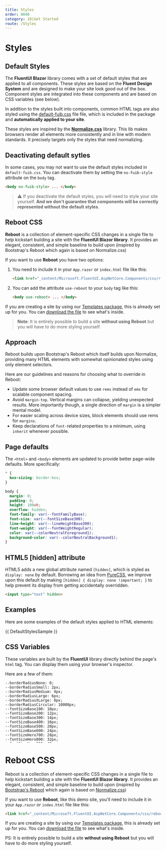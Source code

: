 ```yaml
---
title: Styles
order: 0040
category: 10|Get Started
route: /Styles
---
```


# Styles

## Default Styles

The **FluentUI Blazor** library comes with a set of default styles that are applied to all components.
These styles are based on the **Fluent Design System** and are designed to make your site look good out of the box.
Component styles are integrated into these components and are based on CSS variables (see below).

In addition to the styles built into components, common HTML tags are also styled using
the <a href="_content/Microsoft.FluentUI.AspNetCore.Components/css/default-fuib.css" target="_blank">default-fuib.css</a> file
file, which is included in the package and **automatically applied to your site**.

These styles are inspired by the **[Normalize.css](https://necolas.github.io/normalize.css/)** library.
This lib makes browsers render all elements more consistently and in line with modern standards.
It precisely targets only the styles that need normalizing.

## Deactivating default sytles

In some cases, you may not want to use the default styles included in `default-fuib.css`.
You can deactivate them by setting the `no-fuib-style` attribute on the `body` tag.

```html
<body no-fuib-style> ... </body>
```

> ⚠️ If you deactivate the default styles, you will need to style your site yourself.
> **And we don't guarantee that components will be correctly represented without the default styles**.

## Reboot CSS

**Reboot** is a collection of element-specific CSS changes in a single file to help kickstart building
a site with the **FluentUI Blazor library**. It provides an elegant, consistent, and simple baseline
to build upon (inspired by Bootstrap's Reboot which again is based on Normalize.css)

If you want to use **Reboot** you have two options:

1. You need to include it in your `App.razor` or `index.html` file like this:
   ```html
   <link href="_content/Microsoft.FluentUI.AspNetCore.Components/css/reboot.css" rel="stylesheet" />
   ```
2. You can add the attribute `use-reboot` to your `body` tag like this:
   ```html
   <body use-reboot> ... </body>
   ```
   
If you are creating a site by using our [Templates package](https://www.fluentui-blazor.net/Templates),
this is already set up for you.
You can <a href="/_content/Microsoft.FluentUI.AspNetCore.Components/css/reboot.css" target="_blank">download the file</a> to see what's inside.

> **Note**: It is entirely possible to build a site **without using Reboot** but you will have to do more styling yourself.

## Approach

Reboot builds upon Bootstrap's Reboot which itself builds upon Normalize, providing many HTML elements
with somewhat opinionated styles using only element selectors.

Here are our guidelines and reasons for choosing what to override in Reboot:

- Update some browser default values to use `rems` instead of `ems` for scalable component spacing.
- Avoid `margin-top`. Vertical margins can collapse, yielding unexpected results.
  More importantly though, a single direction of `margin` is a simpler mental model.
- For easier scaling across device sizes, block elements should use rems for `margins`.
- Keep declarations of `font-`related properties to a minimum, using `inherit` whenever possible.

## Page defaults

The `<html>` and `<body>` elements are updated to provide better page-wide defaults. More specifically:

```css
* {
  box-sizing: border-box;
}

body {
  margin: 0;
  padding: 0;
  height: 100vh;
  overflow: hidden;
  font-family: var(--fontFamilyBase);
  font-size: var(--fontSizeBase300);
  line-height: var(--lineHeightBase300);
  font-weight: var(--fontWeightRegular);
  color: var(--colorNeutralForeground1);
  background-color: var(--colorNeutralBackground1);
}
```

## HTML5 [hidden] attribute

HTML5 adds a new global attribute named `[hidden]`, which is styled as `display: none` by default.
Borrowing an idea from [PureCSS](https://purecss.io), we improve upon this default by making
`[hidden] { display: none !important; }` to help prevent its display from getting accidentally overridden.

```html
<input type="text" hidden>
```

## Examples

Here are some examples of the default styles applied to HTML elements:

{{ DefaultStylesSample }}

## CSS Variables

These variables are built by the **FluentUI** library directly behind the page's `html` tag.
You can display them using your browser's inspector.

Here are a few of them:

<pre style="max-height: 200px; overflow-y: scroll;"><code class="language-css hljs">--borderRadiusNone: 0;
--borderRadiusSmall: 2px;
--borderRadiusMedium: 4px;
--borderRadiusLarge: 6px;
--borderRadiusXLarge: 8px;
--borderRadiusCircular: 10000px;
--fontSizeBase100: 10px;
--fontSizeBase200: 12px;
--fontSizeBase300: 14px;
--fontSizeBase400: 16px;
--fontSizeBase500: 20px;
--fontSizeBase600: 24px;
--fontSizeHero700: 28px;
--fontSizeHero800: 32px;
--fontSizeHero900: 40px;
--fontSizeHero1000: 68px;
--lineHeightBase100: 14px;
--lineHeightBase200: 16px;
--lineHeightBase300: 20px;
--lineHeightBase400: 22px;
--lineHeightBase500: 28px;
--lineHeightBase600: 32px;
--lineHeightHero700: 36px;
--lineHeightHero800: 40px;
--lineHeightHero900: 52px;
--lineHeightHero1000: 92px;
--fontFamilyBase: 'Segoe UI', 'Segoe UI Web (West European)', -apple-system, BlinkMacSystemFont, Roboto, 'Helvetica Neue', sans-serif;
--fontFamilyMonospace: Consolas, 'Courier New', Courier, monospace;
--fontFamilyNumeric: Bahnschrift, 'Segoe UI', 'Segoe UI Web (West European)', -apple-system, BlinkMacSystemFont, Roboto, 'Helvetica Neue', sans-serif;
--fontWeightRegular: 400;
--fontWeightMedium: 500;
--fontWeightSemibold: 600;
--fontWeightBold: 700;
--strokeWidthThin: 1px;
--strokeWidthThick: 2px;
--strokeWidthThicker: 3px;
--strokeWidthThickest: 4px;
--spacingHorizontalNone: 0;
--spacingHorizontalXS: 4px;
--spacingHorizontalS: 8px;
--spacingHorizontalM: 12px;
--spacingHorizontalL: 16px;
--spacingHorizontalXL: 20px;
--spacingHorizontalXXL: 24px;
--spacingHorizontalXXXL: 28px;
--spacingHorizontalXXXXL: 32px;
--spacingVerticalNone: 0;
--spacingVerticalXS: 4px;
--spacingVerticalS: 8px;
--spacingVerticalM: 12px;
--spacingVerticalL: 16px;
--spacingVerticalXL: 20px;
--spacingVerticalXXL: 24px;
--spacingVerticalXXXL: 28px;
--spacingVerticalXXXXL: 32px;
--durationUltraFast: 50ms;
--durationFaster: 100ms;
--durationFast: 150ms;
--durationNormal: 200ms;
--durationGentle: 250ms;
--durationSlow: 300ms;
--durationSlower: 400ms;
--durationUltraSlow: 500ms;
--curveAccelerateMax: cubic-bezier(0.9,0.1,1,0.2);
--curveAccelerateMid: cubic-bezier(1,0,1,1);
--curveAccelerateMin: cubic-bezier(0.8,0,0.78,1);
--curveDecelerateMax: cubic-bezier(0.1,0.9,0.2,1);
--curveDecelerateMid: cubic-bezier(0,0,0,1);
--curveDecelerateMin: cubic-bezier(0.33,0,0.1,1);
--curveEasyEaseMax: cubic-bezier(0.8,0,0.2,1);
--curveEasyEase: cubic-bezier(0.33,0,0.67,1);
--curveLinear: cubic-bezier(0,0,1,1);
--colorNeutralForeground1: #242424;
--colorNeutralForeground1Hover: #242424;
--colorNeutralForeground1Pressed: #242424;
--colorNeutralForeground1Selected: #242424;
--colorNeutralForeground2: #424242;
--colorNeutralForeground2Hover: #242424;
--colorNeutralForeground2Pressed: #242424;
--colorNeutralForeground2Selected: #242424;
--colorNeutralForeground2BrandHover: #0f6cbd;
--colorNeutralForeground2BrandPressed: #115ea3;
--colorNeutralForeground2BrandSelected: #0f6cbd;
--colorNeutralForeground3: #616161;
--colorNeutralForeground3Hover: #424242;
--colorNeutralForeground3Pressed: #424242;
--colorNeutralForeground3Selected: #424242;
--colorNeutralForeground3BrandHover: #0f6cbd;
--colorNeutralForeground3BrandPressed: #115ea3;
--colorNeutralForeground3BrandSelected: #0f6cbd;
--colorNeutralForeground4: #707070;
--colorNeutralForegroundDisabled: #bdbdbd;
--colorNeutralForegroundInvertedDisabled: rgba(255, 255, 255, 0.4);
--colorBrandForegroundLink: #115ea3;
--colorBrandForegroundLinkHover: #0f548c;
--colorBrandForegroundLinkPressed: #0c3b5e;
--colorBrandForegroundLinkSelected: #115ea3;
--colorNeutralForeground2Link: #424242;
--colorNeutralForeground2LinkHover: #242424;
--colorNeutralForeground2LinkPressed: #242424;
--colorNeutralForeground2LinkSelected: #242424;
--colorCompoundBrandForeground1: #0f6cbd;
--colorCompoundBrandForeground1Hover: #115ea3;
--colorCompoundBrandForeground1Pressed: #0f548c;
--colorBrandForeground1: #0f6cbd;
--colorBrandForeground2: #115ea3;
--colorBrandForeground2Hover: #0f548c;
--colorBrandForeground2Pressed: #0a2e4a;
--colorNeutralForeground1Static: #242424;
--colorNeutralForegroundStaticInverted: #ffffff;
--colorNeutralForegroundInverted: #ffffff;
--colorNeutralForegroundInvertedHover: #ffffff;
--colorNeutralForegroundInvertedPressed: #ffffff;
--colorNeutralForegroundInvertedSelected: #ffffff;
--colorNeutralForegroundInverted2: #ffffff;
--colorNeutralForegroundOnBrand: #ffffff;
--colorNeutralForegroundInvertedLink: #ffffff;
--colorNeutralForegroundInvertedLinkHover: #ffffff;
--colorNeutralForegroundInvertedLinkPressed: #ffffff;
--colorNeutralForegroundInvertedLinkSelected: #ffffff;
--colorBrandForegroundInverted: #479ef5;
--colorBrandForegroundInvertedHover: #62abf5;
--colorBrandForegroundInvertedPressed: #479ef5;
--colorBrandForegroundOnLight: #0f6cbd;
--colorBrandForegroundOnLightHover: #115ea3;
--colorBrandForegroundOnLightPressed: #0e4775;
--colorBrandForegroundOnLightSelected: #0f548c;
--colorNeutralBackground1: #ffffff;
--colorNeutralBackground1Hover: #f5f5f5;
--colorNeutralBackground1Pressed: #e0e0e0;
--colorNeutralBackground1Selected: #ebebeb;
--colorNeutralBackground2: #fafafa;
--colorNeutralBackground2Hover: #f0f0f0;
--colorNeutralBackground2Pressed: #dbdbdb;
--colorNeutralBackground2Selected: #e6e6e6;
--colorNeutralBackground3: #f5f5f5;
--colorNeutralBackground3Hover: #ebebeb;
--colorNeutralBackground3Pressed: #d6d6d6;
--colorNeutralBackground3Selected: #e0e0e0;
--colorNeutralBackground4: #f0f0f0;
--colorNeutralBackground4Hover: #fafafa;
--colorNeutralBackground4Pressed: #f5f5f5;
--colorNeutralBackground4Selected: #ffffff;
--colorNeutralBackground5: #ebebeb;
--colorNeutralBackground5Hover: #f5f5f5;
--colorNeutralBackground5Pressed: #f0f0f0;
--colorNeutralBackground5Selected: #fafafa;
--colorNeutralBackground6: #e6e6e6;
--colorNeutralBackgroundInverted: #292929;
--colorNeutralBackgroundStatic: #333333;
--colorNeutralBackgroundAlpha: rgba(255, 255, 255, 0.5);
--colorNeutralBackgroundAlpha2: rgba(255, 255, 255, 0.8);
--colorSubtleBackground: transparent;
--colorSubtleBackgroundHover: #f5f5f5;
--colorSubtleBackgroundPressed: #e0e0e0;
--colorSubtleBackgroundSelected: #ebebeb;
--colorSubtleBackgroundLightAlphaHover: rgba(255, 255, 255, 0.7);
--colorSubtleBackgroundLightAlphaPressed: rgba(255, 255, 255, 0.5);
--colorSubtleBackgroundLightAlphaSelected: transparent;
--colorSubtleBackgroundInverted: transparent;
--colorSubtleBackgroundInvertedHover: rgba(0, 0, 0, 0.1);
--colorSubtleBackgroundInvertedPressed: rgba(0, 0, 0, 0.3);
--colorSubtleBackgroundInvertedSelected: rgba(0, 0, 0, 0.2);
--colorTransparentBackground: transparent;
--colorTransparentBackgroundHover: transparent;
--colorTransparentBackgroundPressed: transparent;
--colorTransparentBackgroundSelected: transparent;
--colorNeutralBackgroundDisabled: #f0f0f0;
--colorNeutralBackgroundInvertedDisabled: rgba(255, 255, 255, 0.1);
--colorNeutralStencil1: #e6e6e6;
--colorNeutralStencil2: #fafafa;
--colorNeutralStencil1Alpha: rgba(0, 0, 0, 0.1);
--colorNeutralStencil2Alpha: rgba(0, 0, 0, 0.05);
--colorBackgroundOverlay: rgba(0, 0, 0, 0.4);
--colorScrollbarOverlay: rgba(0, 0, 0, 0.5);
--colorBrandBackground: #0f6cbd;
--colorBrandBackgroundHover: #115ea3;
--colorBrandBackgroundPressed: #0c3b5e;
--colorBrandBackgroundSelected: #0f548c;
--colorCompoundBrandBackground: #0f6cbd;
--colorCompoundBrandBackgroundHover: #115ea3;
--colorCompoundBrandBackgroundPressed: #0f548c;
--colorBrandBackgroundStatic: #0f6cbd;
--colorBrandBackground2: #ebf3fc;
--colorBrandBackground2Hover: #cfe4fa;
--colorBrandBackground2Pressed: #96c6fa;
--colorBrandBackground3Static: #0f548c;
--colorBrandBackground4Static: #0c3b5e;
--colorBrandBackgroundInverted: #ffffff;
--colorBrandBackgroundInvertedHover: #ebf3fc;
--colorBrandBackgroundInvertedPressed: #b4d6fa;
--colorBrandBackgroundInvertedSelected: #cfe4fa;
--colorNeutralCardBackground: #fafafa;
--colorNeutralCardBackgroundHover: #ffffff;
--colorNeutralCardBackgroundPressed: #f5f5f5;
--colorNeutralCardBackgroundSelected: #ebebeb;
--colorNeutralCardBackgroundDisabled: #f0f0f0;
--colorNeutralStrokeAccessible: #616161;
--colorNeutralStrokeAccessibleHover: #575757;
--colorNeutralStrokeAccessiblePressed: #4d4d4d;
--colorNeutralStrokeAccessibleSelected: #0f6cbd;
--colorNeutralStroke1: #d1d1d1;
--colorNeutralStroke1Hover: #c7c7c7;
--colorNeutralStroke1Pressed: #b3b3b3;
--colorNeutralStroke1Selected: #bdbdbd;
--colorNeutralStroke2: #e0e0e0;
--colorNeutralStroke3: #f0f0f0;
--colorNeutralStrokeSubtle: #e0e0e0;
--colorNeutralStrokeOnBrand: #ffffff;
--colorNeutralStrokeOnBrand2: #ffffff;
--colorNeutralStrokeOnBrand2Hover: #ffffff;
--colorNeutralStrokeOnBrand2Pressed: #ffffff;
--colorNeutralStrokeOnBrand2Selected: #ffffff;
--colorBrandStroke1: #0f6cbd;
--colorBrandStroke2: #b4d6fa;
--colorBrandStroke2Hover: #77b7f7;
--colorBrandStroke2Pressed: #0f6cbd;
--colorBrandStroke2Contrast: #b4d6fa;
--colorCompoundBrandStroke: #0f6cbd;
--colorCompoundBrandStrokeHover: #115ea3;
--colorCompoundBrandStrokePressed: #0f548c;
--colorNeutralStrokeDisabled: #e0e0e0;
--colorNeutralStrokeInvertedDisabled: rgba(255, 255, 255, 0.4);
--colorTransparentStroke: transparent;
--colorTransparentStrokeInteractive: transparent;
--colorTransparentStrokeDisabled: transparent;
--colorNeutralStrokeAlpha: rgba(0, 0, 0, 0.05);
--colorNeutralStrokeAlpha2: rgba(255, 255, 255, 0.2);
--colorStrokeFocus1: #ffffff;
--colorStrokeFocus2: #000000;
--colorNeutralShadowAmbient: rgba(0, 0, 0, 0.12);
--colorNeutralShadowKey: rgba(0, 0, 0, 0.14);
--colorNeutralShadowAmbientLighter: rgba(0, 0, 0, 0.06);
--colorNeutralShadowKeyLighter: rgba(0, 0, 0, 0.07);
--colorNeutralShadowAmbientDarker: rgba(0, 0, 0, 0.20);
--colorNeutralShadowKeyDarker: rgba(0, 0, 0, 0.24);
--colorBrandShadowAmbient: rgba(0, 0, 0, 0.30);
--colorBrandShadowKey: rgba(0, 0, 0, 0.25);
--colorPaletteRedBackground1: #fdf6f6;
--colorPaletteRedBackground2: #f1bbbc;
--colorPaletteRedBackground3: #d13438;
--colorPaletteRedForeground1: #bc2f32;
--colorPaletteRedForeground2: #751d1f;
--colorPaletteRedForeground3: #d13438;
--colorPaletteRedBorderActive: #d13438;
--colorPaletteRedBorder1: #f1bbbc;
--colorPaletteRedBorder2: #d13438;
--colorPaletteGreenBackground1: #f1faf1;
--colorPaletteGreenBackground2: #9fd89f;
--colorPaletteGreenBackground3: #107c10;
--colorPaletteGreenForeground1: #0e700e;
--colorPaletteGreenForeground2: #094509;
--colorPaletteGreenForeground3: #107c10;
--colorPaletteGreenBorderActive: #107c10;
--colorPaletteGreenBorder1: #9fd89f;
--colorPaletteGreenBorder2: #107c10;
--colorPaletteDarkOrangeBackground1: #fdf6f3;
--colorPaletteDarkOrangeBackground2: #f4bfab;
--colorPaletteDarkOrangeBackground3: #da3b01;
--colorPaletteDarkOrangeForeground1: #c43501;
--colorPaletteDarkOrangeForeground2: #7a2101;
--colorPaletteDarkOrangeForeground3: #da3b01;
--colorPaletteDarkOrangeBorderActive: #da3b01;
--colorPaletteDarkOrangeBorder1: #f4bfab;
--colorPaletteDarkOrangeBorder2: #da3b01;
--colorPaletteYellowBackground1: #fffef5;
--colorPaletteYellowBackground2: #fef7b2;
--colorPaletteYellowBackground3: #fde300;
--colorPaletteYellowForeground1: #817400;
--colorPaletteYellowForeground2: #817400;
--colorPaletteYellowForeground3: #fde300;
--colorPaletteYellowBorderActive: #fde300;
--colorPaletteYellowBorder1: #fef7b2;
--colorPaletteYellowBorder2: #fde300;
--colorPaletteBerryBackground1: #fdf5fc;
--colorPaletteBerryBackground2: #edbbe7;
--colorPaletteBerryBackground3: #c239b3;
--colorPaletteBerryForeground1: #af33a1;
--colorPaletteBerryForeground2: #6d2064;
--colorPaletteBerryForeground3: #c239b3;
--colorPaletteBerryBorderActive: #c239b3;
--colorPaletteBerryBorder1: #edbbe7;
--colorPaletteBerryBorder2: #c239b3;
--colorPaletteLightGreenBackground1: #f2fbf2;
--colorPaletteLightGreenBackground2: #a7e3a5;
--colorPaletteLightGreenBackground3: #13a10e;
--colorPaletteLightGreenForeground1: #11910d;
--colorPaletteLightGreenForeground2: #0b5a08;
--colorPaletteLightGreenForeground3: #13a10e;
--colorPaletteLightGreenBorderActive: #13a10e;
--colorPaletteLightGreenBorder1: #a7e3a5;
--colorPaletteLightGreenBorder2: #13a10e;
--colorPaletteMarigoldBackground1: #fefbf4;
--colorPaletteMarigoldBackground2: #f9e2ae;
--colorPaletteMarigoldBackground3: #eaa300;
--colorPaletteMarigoldForeground1: #d39300;
--colorPaletteMarigoldForeground2: #835b00;
--colorPaletteMarigoldForeground3: #eaa300;
--colorPaletteMarigoldBorderActive: #eaa300;
--colorPaletteMarigoldBorder1: #f9e2ae;
--colorPaletteMarigoldBorder2: #eaa300;
--colorPaletteRedForegroundInverted: #dc5e62;
--colorPaletteGreenForegroundInverted: #359b35;
--colorPaletteYellowForegroundInverted: #fef7b2;
--colorPaletteDarkRedBackground2: #d69ca5;
--colorPaletteDarkRedForeground2: #420610;
--colorPaletteDarkRedBorderActive: #750b1c;
--colorPaletteCranberryBackground2: #eeacb2;
--colorPaletteCranberryForeground2: #6e0811;
--colorPaletteCranberryBorderActive: #c50f1f;
--colorPalettePumpkinBackground2: #efc4ad;
--colorPalettePumpkinForeground2: #712d09;
--colorPalettePumpkinBorderActive: #ca5010;
--colorPalettePeachBackground2: #ffddb3;
--colorPalettePeachForeground2: #8f4e00;
--colorPalettePeachBorderActive: #ff8c00;
--colorPaletteGoldBackground2: #ecdfa5;
--colorPaletteGoldForeground2: #6c5700;
--colorPaletteGoldBorderActive: #c19c00;
--colorPaletteBrassBackground2: #e0cea2;
--colorPaletteBrassForeground2: #553e06;
--colorPaletteBrassBorderActive: #986f0b;
--colorPaletteBrownBackground2: #ddc3b0;
--colorPaletteBrownForeground2: #50301a;
--colorPaletteBrownBorderActive: #8e562e;
--colorPaletteForestBackground2: #bdd99b;
--colorPaletteForestForeground2: #294903;
--colorPaletteForestBorderActive: #498205;
--colorPaletteSeafoamBackground2: #a8f0cd;
--colorPaletteSeafoamForeground2: #00723b;
--colorPaletteSeafoamBorderActive: #00cc6a;
--colorPaletteDarkGreenBackground2: #9ad29a;
--colorPaletteDarkGreenForeground2: #063b06;
--colorPaletteDarkGreenBorderActive: #0b6a0b;
--colorPaletteLightTealBackground2: #a6e9ed;
--colorPaletteLightTealForeground2: #00666d;
--colorPaletteLightTealBorderActive: #00b7c3;
--colorPaletteTealBackground2: #9bd9db;
--colorPaletteTealForeground2: #02494c;
--colorPaletteTealBorderActive: #038387;
--colorPaletteSteelBackground2: #94c8d4;
--colorPaletteSteelForeground2: #00333f;
--colorPaletteSteelBorderActive: #005b70;
--colorPaletteBlueBackground2: #a9d3f2;
--colorPaletteBlueForeground2: #004377;
--colorPaletteBlueBorderActive: #0078d4;
--colorPaletteRoyalBlueBackground2: #9abfdc;
--colorPaletteRoyalBlueForeground2: #002c4e;
--colorPaletteRoyalBlueBorderActive: #004e8c;
--colorPaletteCornflowerBackground2: #c8d1fa;
--colorPaletteCornflowerForeground2: #2c3c85;
--colorPaletteCornflowerBorderActive: #4f6bed;
--colorPaletteNavyBackground2: #a3b2e8;
--colorPaletteNavyForeground2: #001665;
--colorPaletteNavyBorderActive: #0027b4;
--colorPaletteLavenderBackground2: #d2ccf8;
--colorPaletteLavenderForeground2: #3f3682;
--colorPaletteLavenderBorderActive: #7160e8;
--colorPalettePurpleBackground2: #c6b1de;
--colorPalettePurpleForeground2: #341a51;
--colorPalettePurpleBorderActive: #5c2e91;
--colorPaletteGrapeBackground2: #d9a7e0;
--colorPaletteGrapeForeground2: #4c0d55;
--colorPaletteGrapeBorderActive: #881798;
--colorPaletteLilacBackground2: #e6bfed;
--colorPaletteLilacForeground2: #63276d;
--colorPaletteLilacBorderActive: #b146c2;
--colorPalettePinkBackground2: #f7c0e3;
--colorPalettePinkForeground2: #80215d;
--colorPalettePinkBorderActive: #e43ba6;
--colorPaletteMagentaBackground2: #eca5d1;
--colorPaletteMagentaForeground2: #6b0043;
--colorPaletteMagentaBorderActive: #bf0077;
--colorPalettePlumBackground2: #d696c0;
--colorPalettePlumForeground2: #43002b;
--colorPalettePlumBorderActive: #77004d;
--colorPaletteBeigeBackground2: #d7d4d4;
--colorPaletteBeigeForeground2: #444241;
--colorPaletteBeigeBorderActive: #7a7574;
--colorPaletteMinkBackground2: #cecccb;
--colorPaletteMinkForeground2: #343231;
--colorPaletteMinkBorderActive: #5d5a58;
--colorPalettePlatinumBackground2: #cdd6d8;
--colorPalettePlatinumForeground2: #3b4447;
--colorPalettePlatinumBorderActive: #69797e;
--colorPaletteAnchorBackground2: #bcc3c7;
--colorPaletteAnchorForeground2: #202427;
--colorPaletteAnchorBorderActive: #394146;
--colorStatusSuccessBackground1: #f1faf1;
--colorStatusSuccessBackground2: #9fd89f;
--colorStatusSuccessBackground3: #107c10;
--colorStatusSuccessForeground1: #0e700e;
--colorStatusSuccessForeground2: #094509;
--colorStatusSuccessForeground3: #107c10;
--colorStatusSuccessForegroundInverted: #54b054;
--colorStatusSuccessBorderActive: #107c10;
--colorStatusSuccessBorder1: #9fd89f;
--colorStatusSuccessBorder2: #107c10;
--colorStatusWarningBackground1: #fff9f5;
--colorStatusWarningBackground2: #fdcfb4;
--colorStatusWarningBackground3: #f7630c;
--colorStatusWarningForeground1: #bc4b09;
--colorStatusWarningForeground2: #8a3707;
--colorStatusWarningForeground3: #bc4b09;
--colorStatusWarningForegroundInverted: #faa06b;
--colorStatusWarningBorderActive: #f7630c;
--colorStatusWarningBorder1: #fdcfb4;
--colorStatusWarningBorder2: #bc4b09;
--colorStatusDangerBackground1: #fdf3f4;
--colorStatusDangerBackground2: #eeacb2;
--colorStatusDangerBackground3: #c50f1f;
--colorStatusDangerForeground1: #b10e1c;
--colorStatusDangerForeground2: #6e0811;
--colorStatusDangerForeground3: #c50f1f;
--colorStatusDangerForegroundInverted: #dc626d;
--colorStatusDangerBorderActive: #c50f1f;
--colorStatusDangerBorder1: #eeacb2;
--colorStatusDangerBorder2: #c50f1f;
--colorStatusDangerBackground3Hover: #b10e1c;
--colorStatusDangerBackground3Pressed: #960b18;
--shadow2: 0 0 2px rgba(0, 0, 0, 0.12), 0 1px 2px rgba(0, 0, 0, 0.14);
--shadow4: 0 0 2px rgba(0, 0, 0, 0.12), 0 2px 4px rgba(0, 0, 0, 0.14);
--shadow8: 0 0 2px rgba(0, 0, 0, 0.12), 0 4px 8px rgba(0, 0, 0, 0.14);
--shadow16: 0 0 2px rgba(0, 0, 0, 0.12), 0 8px 16px rgba(0, 0, 0, 0.14);
--shadow28: 0 0 8px rgba(0, 0, 0, 0.12), 0 14px 28px rgba(0, 0, 0, 0.14);
--shadow64: 0 0 8px rgba(0, 0, 0, 0.12), 0 32px 64px rgba(0, 0, 0, 0.14);
--shadow2Brand: 0 0 2px rgba(0, 0, 0, 0.30), 0 1px 2px rgba(0, 0, 0, 0.25);
--shadow4Brand: 0 0 2px rgba(0, 0, 0, 0.30), 0 2px 4px rgba(0, 0, 0, 0.25);
--shadow8Brand: 0 0 2px rgba(0, 0, 0, 0.30), 0 4px 8px rgba(0, 0, 0, 0.25);
--shadow16Brand: 0 0 2px rgba(0, 0, 0, 0.30), 0 8px 16px rgba(0, 0, 0, 0.25);
--shadow28Brand: 0 0 8px rgba(0, 0, 0, 0.30), 0 14px 28px rgba(0, 0, 0, 0.25);
--shadow64Brand: 0 0 8px rgba(0, 0, 0, 0.30), 0 32px 64px rgba(0, 0, 0, 0.25);
</code></pre>


# Reboot CSS

Reboot is a collection of element-specific CSS changes in a single file to help kickstart building a site
with the **FluentUI Blazor library**. It provides an elegant, consistent, and simple baseline to build upon
(inspired by [Bootstrap's Reboot](https://getbootstrap.com/docs/5.0/content/reboot/) which again is based
on [Normalize.css](https://necolas.github.io/normalize.css))

If you want to use **Reboot**, like this demo site, you'll need to include it in your `App.razor`
or `index.html` file like this:

```html
<link href="_content/Microsoft.FluentUI.AspNetCore.Components/css/reboot.css" rel="stylesheet" />
```

If you are creating a site by using our [Templates package](https://www.fluentui-blazor.net/Templates),
this is already set up for you. You can [download the file](https://www.fluentui-blazor.net/_content/Microsoft.FluentUI.AspNetCore.Components/css/reboot.css)
to see what's inside.

PS: It is entirely possible to build a site **without using Reboot** but you will have to do more styling yourself.

